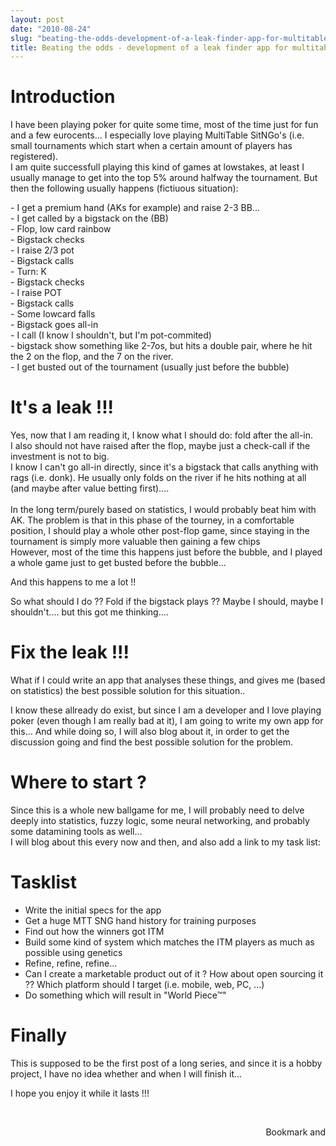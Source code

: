 ```yaml
---
layout: post
date: "2010-08-24"
slug: "beating-the-odds-development-of-a-leak-finder-app-for-multitable-sitngo-poker"
title: Beating the odds - development of a leak finder app for multitable SitNGo Poker
---
```


<h1>Introduction</h1>
<p>I have been playing poker for quite some time, most of the time just for fun and a few eurocents... I especially love playing MultiTable SitNGo's (i.e. small tournaments which start when a certain amount of players has registered).<br />I am quite successfull playing this kind of games at lowstakes, at least I usually manage to get into the top 5% around halfway the tournament. But then the following usually happens (fictiuous situation):</p>
<p>- I get a premium hand (AKs for example) and raise 2-3 BB...<br />- I get called by a bigstack on the (BB)<br />- Flop, low card rainbow<br />- Bigstack checks<br />- I raise 2/3 pot<br />- Bigstack calls<br />- Turn: K<br />- Bigstack checks<br />- I raise POT<br />- Bigstack calls<br />- Some lowcard falls<br />- Bigstack goes all-in<br />- I call (I know I shouldn't, but I'm pot-commited)<br />- bigstack show something like 2-7os, but hits a double pair, where he hit the 2 on the flop, and the 7 on the river.<br />- I get busted out of the tournament (usually just before the bubble)</p>
<h1>It's a leak !!!</h1>
<p>Yes, now that I am reading it, I know what I should do: fold after the all-in.<br />I also should not have raised after the flop, maybe just a check-call if the investment is not to big.<br />I know I can't go all-in directly, since it's a bigstack that calls anything with rags (i.e. donk). He usually only folds on the river if he hits nothing at all (and maybe after value betting first)....<br /><br />In the long term/purely based on statistics, I would probably beat him with AK. The problem is that in this phase of the tourney, in a comfortable position, I should play a whole other post-flop game, since staying in the tournament is simply more valuable then gaining a few chips<br />However, most of the time this happens just before the bubble, and I played a whole game just to get busted before the bubble...</p>
<p>And this happens to me a lot !!</p>
<p>So what should I do ?? Fold if the bigstack plays ?? Maybe I should, maybe I shouldn't.... but this got me thinking....</p>
<h1>Fix the leak !!!<br /></h1>
<p>What if I could write an app that analyses these things, and gives me (based on statistics) the best possible solution for this situation..</p>
<p>I know these allready do exist, but since I am a developer and I love playing poker (even though I am really bad at it), I am going to write my own app for this... And while doing so, I will also blog about it, in order to get the discussion going and find the best possible solution for the problem.</p>
<p></p>
<h1>Where to start ?</h1>
<p>Since this is a whole new ballgame for me, I will probably need to delve deeply into statistics, fuzzy logic, some neural networking, and probably some datamining tools as well...<br />I will blog about this every now and then, and also add a link to my task list:</p>
<h1>Tasklist</h1>
<ul>
<li>Write the initial specs for the app</li>
<li>Get a huge MTT SNG hand history for training purposes</li>
<li>Find out how the winners got ITM</li>
<li>Build some kind of system which matches the ITM players as much as possible using genetics</li>
<li>Refine, refine, refine...</li>
<li>Can I create a marketable product out of it ? How about open sourcing it ?? Which platform should I target (i.e. mobile, web, PC, ...)</li>
<li>Do something which will result in "World Piece&trade;"</li>
</ul>
<h1>Finally</h1>
<p>This is supposed to be the first post of a long series, and since it is a hobby project, I have no idea whether and when I will finish it...</p>
<p>I hope you enjoy it while it lasts !!!</p>
<p>&nbsp;</p><div style="text-align:right"><a class="addthis_button" href="https://www.addthis.com/bookmark.php?v=250&amp;pub=xa-4aec37702e3161d4"><img src="https://s7.addthis.com/static/btn/v2/lg-share-en.gif" width="125" height="16" alt="Bookmark and Share" style="border:0"/></a><script type="text/javascript" src="https://s7.addthis.com/js/250/addthis_widget.js#pub=xa-4aec37702e3161d4"></script></div>
